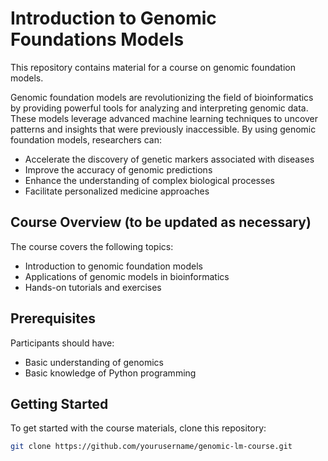# Introduction to Genomic Foundations Models

This repository contains material for a course on genomic foundation models. 

Genomic foundation models are revolutionizing the field of bioinformatics by providing powerful tools for analyzing and interpreting genomic data. These models leverage advanced machine learning techniques to uncover patterns and insights that were previously inaccessible. By using genomic foundation models, researchers can:
- Accelerate the discovery of genetic markers associated with diseases
- Improve the accuracy of genomic predictions
- Enhance the understanding of complex biological processes
- Facilitate personalized medicine approaches

## Course Overview (to be updated as necessary)

The course covers the following topics:
- Introduction to genomic foundation models
- Applications of genomic models in bioinformatics
- Hands-on tutorials and exercises

## Prerequisites

Participants should have:
- Basic understanding of genomics
- Basic knowledge of Python programming

## Getting Started

To get started with the course materials, clone this repository:

```sh
git clone https://github.com/yourusername/genomic-lm-course.git
```